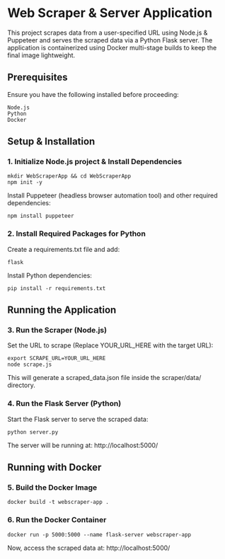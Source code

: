# Web Scraper & Server Application

This project scrapes data from a user-specified URL using Node.js & Puppeteer and serves the scraped data via a Python Flask server. The application is containerized using Docker multi-stage builds to keep the final image lightweight.

## Prerequisites

Ensure you have the following installed before proceeding:
```
Node.js 
Python 
Docker
```

## Setup & Installation

### 1. Initialize Node.js project & Install Dependencies
```
mkdir WebScraperApp && cd WebScraperApp
npm init -y
```
Install Puppeteer (headless browser automation tool) and other required dependencies:
```
npm install puppeteer
```

### 2. Install Required Packages for Python

Create a requirements.txt file and add:

```
flask
```

Install Python dependencies:

```
pip install -r requirements.txt
```

## Running the Application

### 3. Run the Scraper (Node.js)

Set the URL to scrape (Replace YOUR_URL_HERE with the target URL):
```
export SCRAPE_URL=YOUR_URL_HERE
node scrape.js
```
This will generate a scraped_data.json file inside the scraper/data/ directory.

### 4. Run the Flask Server (Python)

Start the Flask server to serve the scraped data:

```
python server.py
```

The server will be running at: http://localhost:5000/

## Running with Docker

### 5. Build the Docker Image

```
docker build -t webscraper-app .
```

### 6. Run the Docker Container

```
docker run -p 5000:5000 --name flask-server webscraper-app
```

Now, access the scraped data at: http://localhost:5000/
